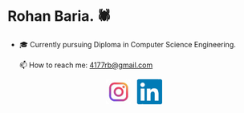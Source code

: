 # Rohan Baria. 🕷<br>
- 🎓 Currently pursuing Diploma in Computer Science Engineering.
  <br><br>
📫 How to reach me: 4177rb@gmail.com <br>
<div align="center">
        <a href="https://www.instagram.com/rohanxbaria"><img src="https://github.com/Rohan4177/Rohan4177/blob/main/images/Ig.png" alt="Instagram" style="width: 50px; height: 50px;"/></a>
        &nbsp;
        <a href="https://in.linkedin.com/in/rohan-baria-09322517a"><img src="https://github.com/Rohan4177/Rohan4177/blob/main/images/Li.png" alt="linkedin" style="width: 50px; height: 50px;"/></a>
</div>

<!--
**Rohan4177/Rohan4177** is a ✨ _special_ ✨ repository because its `README.md` (this file) appears on your GitHub profile.

Here are some ideas to get you started:
[<img src="https://github.com/Rohan4177/Rohan4177/blob/main/Ig.png" width="50" height="50" align="center">](https://www.instagram.com/rohanxbaria)
[<img src="https://github.com/Rohan4177/Rohan4177/blob/main/Li.png" width="50" height="50" align="center">](https://in.linkedin.com/in/rohan-baria-09322517a)
- 🔭 I’m currently working on ...
- 🌱 I’m currently learning ...
- 👯 I’m looking to collaborate on ...
- 🤔 I’m looking for help with ...
- 💬 Ask me about ...
- 😄 Pronouns: ...
- ⚡ Fun fact: ...
-->
